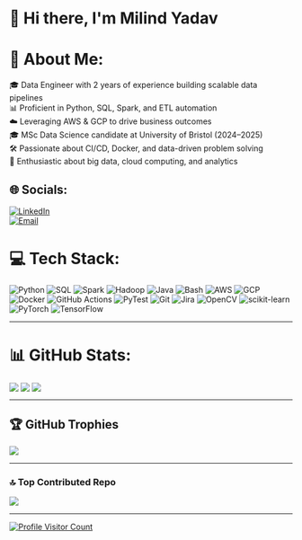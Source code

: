 # 👋 Hi there, I'm Milind Yadav

# 💫 About Me:
🎓 Data Engineer with 2 years of experience building scalable data pipelines  
📊 Proficient in Python, SQL, Spark, and ETL automation  
☁️ Leveraging AWS & GCP to drive business outcomes  
🎓 MSc Data Science candidate at University of Bristol (2024–2025)  
🛠️ Passionate about CI/CD, Docker, and data-driven problem solving  
🔬 Enthusiastic about big data, cloud computing, and analytics  

## 🌐 Socials:
[![LinkedIn](https://img.shields.io/badge/LinkedIn-%230077B5.svg?logo=linkedin&logoColor=white)](https://www.linkedin.com/in/milindyadav56/)  
[![Email](https://img.shields.io/badge/Email-D14836?logo=gmail&logoColor=white)](mailto:milindyadav98@yahoo.com)  

# 💻 Tech Stack:
![Python](https://img.shields.io/badge/Python-3670A0?style=for-the-badge&logo=python&logoColor=ffdd54) ![SQL](https://img.shields.io/badge/SQL-4479A1?style=for-the-badge&logo=Microsoft%20SQL%20Server&logoColor=white) ![Spark](https://img.shields.io/badge/Spark-E25A1C?style=for-the-badge&logo=Apache%20Spark&logoColor=white) ![Hadoop](https://img.shields.io/badge/Hadoop-66CCFF?style=for-the-badge&logo=Apache%20Hadoop&logoColor=black) ![Java](https://img.shields.io/badge/Java-ED8B00?style=for-the-badge&logo=openjdk&logoColor=white) ![Bash](https://img.shields.io/badge/Bash-4EAA25?style=for-the-badge&logo=gnu-bash&logoColor=white) ![AWS](https://img.shields.io/badge/AWS-%23FF9900?style=for-the-badge&logo=amazon-aws&logoColor=white) ![GCP](https://img.shields.io/badge/GCP-%23F9AB00?style=for-the-badge&logo=googlecloud&logoColor=white) ![Docker](https://img.shields.io/badge/Docker-2496ED?style=for-the-badge&logo=docker&logoColor=white) ![GitHub Actions](https://img.shields.io/badge/GitHub_Actions-2088FF?style=for-the-badge&logo=github-actions&logoColor=white) ![PyTest](https://img.shields.io/badge/PyTest-0A4D8C?style=for-the-badge&logo=pytest&logoColor=white) ![Git](https://img.shields.io/badge/Git-F05032?style=for-the-badge&logo=git&logoColor=white) ![Jira](https://img.shields.io/badge/Jira-0052CC?style=for-the-badge&logo=jira&logoColor=white) ![OpenCV](https://img.shields.io/badge/OpenCV-5C3EE8?style=for-the-badge&logo=opencv&logoColor=white) ![scikit-learn](https://img.shields.io/badge/scikit--learn-F7931E?style=for-the-badge&logo=scikit-learn&logoColor=white) ![PyTorch](https://img.shields.io/badge/PyTorch-EE4C2C?style=for-the-badge&logo=PyTorch&logoColor=white) ![TensorFlow](https://img.shields.io/badge/TensorFlow-FF6F00?style=for-the-badge&logo=TensorFlow&logoColor=white)

---

# 📊 GitHub Stats:

<!-- overall stats -->
<img align="center" src="https://github-readme-stats.vercel.app/api?username=milind3020&show_icons=true&theme=neon&hide_border=false" />

<!-- streak -->
<img align="center" src="https://github-readme-streak-stats.herokuapp.com/?user=milind3020&theme=neon&hide_border=false" />

<!-- top languages -->
<img align="center" src="https://github-readme-stats.vercel.app/api/top-langs/?username=milind3020&theme=neon&hide_border=false&layout=compact" />

---

## 🏆 GitHub Trophies
<img align="center" src="https://github-profile-trophy.vercel.app/?username=milind3020&theme=neon&no-frame=true&no-bg=true&margin-w=4" />

---

### 🔝 Top Contributed Repo
<img align="center" src="https://github-contributor-stats.vercel.app/api?username=milind3020&limit=5&theme=neon&combine_all_yearly_contributions=true" />

---

[![Profile Visitor Count](https://visitcount.itsvg.in/api?id=milind3020&icon=6&color=9)](https://visitcount.itsvg.in)
